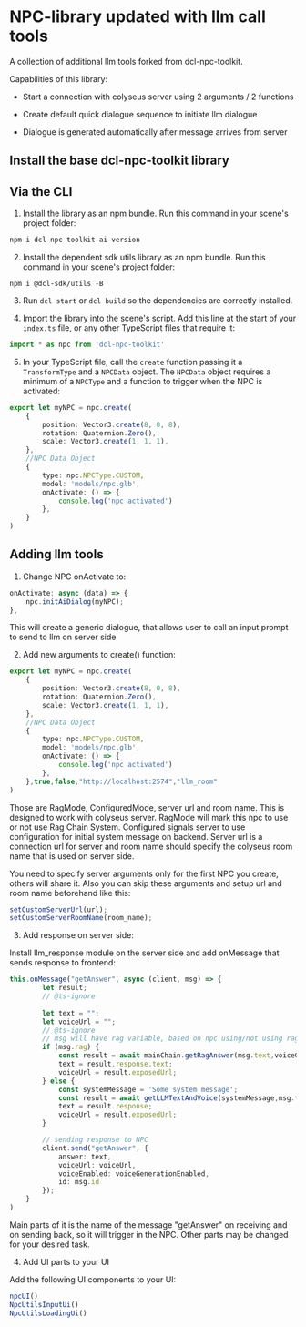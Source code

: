 # NPC-library updated with llm call tools

A collection of additional llm tools forked from dcl-npc-toolkit.

Capabilities of this library:

- Start a connection with colyseus server using 2 arguments / 2 functions

- Create default quick dialogue sequence to initiate llm dialogue

- Dialogue is generated automatically after message arrives from server

## Install the base dcl-npc-toolkit library

## Via the CLI

1. Install the library as an npm bundle. Run this command in your scene's project folder:

```ts
npm i dcl-npc-toolkit-ai-version
```

2. Install the dependent sdk utils library as an npm bundle. Run this command in your scene's project folder:

```
npm i @dcl-sdk/utils -B
```

3. Run `dcl start` or `dcl build` so the dependencies are correctly installed.

4. Import the library into the scene's script. Add this line at the start of your `index.ts` file, or any other TypeScript files that require it:

```ts
import * as npc from 'dcl-npc-toolkit'
```

5. In your TypeScript file, call the `create` function passing it a `TransformType` and a `NPCData` object. The `NPCData` object requires a minimum of a `NPCType` and a function to trigger when the NPC is activated:

```ts
export let myNPC = npc.create(
	{
		position: Vector3.create(8, 0, 8),
		rotation: Quaternion.Zero(),
		scale: Vector3.create(1, 1, 1),
	},
	//NPC Data Object
	{
		type: npc.NPCType.CUSTOM,
		model: 'models/npc.glb',
		onActivate: () => {
			console.log('npc activated')
		},
	}
)
```

## Adding llm tools

1. Change NPC onActivate to:

```ts
onActivate: async (data) => {
	npc.initAiDialog(myNPC);
},
```

This will create a generic dialogue, that allows user to call an input prompt to send to llm on server side

2. Add new arguments to create() function:

```ts
export let myNPC = npc.create(
	{
		position: Vector3.create(8, 0, 8),
		rotation: Quaternion.Zero(),
		scale: Vector3.create(1, 1, 1),
	},
    //NPC Data Object
	{
		type: npc.NPCType.CUSTOM,
		model: 'models/npc.glb',
		onActivate: () => {
			console.log('npc activated')
		},
	},true,false,"http://localhost:2574","llm_room"
)
```

Those are RagMode, ConfiguredMode, server url and room name. This is designed to work with colyseus server. RagMode will mark this npc to use or not use Rag Chain System. Configured signals server to use configuration for initial system message on backend. Server url is a connection url for server and room name should specify the colyseus room name that is used on server side.

You need to specify server arguments only for the first NPC you create, others will share it. Also you can skip these arguments and setup url and room name beforehand like this:

```ts
setCustomServerUrl(url);
setCustomServerRoomName(room_name);
```

3. Add response on server side:

Install llm_response module on the server side and add onMessage that sends response to frontend:

```ts
this.onMessage("getAnswer", async (client, msg) => {
		let result;
		// @ts-ignore
		
		let text = "";
		let voiceUrl = "";
		// @ts-ignore
		// msg will have rag variable, based on npc using/not using rag
		if (msg.rag) {
			const result = await mainChain.getRagAnswer(msg.text,voiceGenerationEnabled,await appReadyPromise);
			text = result.response.text;
			voiceUrl = result.exposedUrl;
		} else {
			const systemMessage = 'Some system message';
			const result = await getLLMTextAndVoice(systemMessage,msg.text,voiceGenerationEnabled,await appReadyPromise);
			text = result.response;
			voiceUrl = result.exposedUrl;
		}

		// sending response to NPC
		client.send("getAnswer", {
			answer: text,
			voiceUrl: voiceUrl,
			voiceEnabled: voiceGenerationEnabled,
			id: msg.id
		});
	}
)
```

Main parts of it is the name of the message "getAnswer" on receiving and on sending back, so it will trigger in the NPC. Other parts may be changed for your desired task.

4. Add UI parts to your UI

Add the following UI components to your UI:

```ts
npcUI()
NpcUtilsInputUi()
NpcUtilsLoadingUi()
```